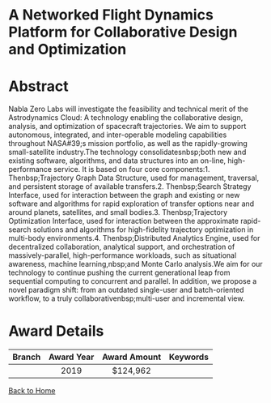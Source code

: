 
A Networked Flight Dynamics Platform for Collaborative Design and Optimization
==============================================================================

# Abstract


Nabla Zero Labs will investigate the feasibility and technical merit of the Astrodynamics Cloud: A technology enabling the collaborative design, analysis, and optimization of spacecraft trajectories. We aim to support autonomous, integrated, and inter-operable modeling capabilities throughout NASA#39;s mission portfolio, as well as the rapidly-growing small-satellite industry.The technology consolidatesnbsp;both new and existing software, algorithms, and data structures into an on-line, high-performance service. It is based on four core components:1. Thenbsp;Trajectory Graph Data Structure, used for management, traversal, and persistent storage of available transfers.2. Thenbsp;Search Strategy Interface, used for interaction between the graph and existing or new software and algorithms for rapid exploration of transfer options near and around planets, satellites, and small bodies.3. Thenbsp;Trajectory Optimization Interface, used for interaction between the approximate rapid-search solutions and algorithms for high-fidelity trajectory optimization in multi-body environments.4. Thenbsp;Distributed Analytics Engine, used for decentralized collaboration, analytical support, and orchestration of massively-parallel, high-performance workloads, such as situational awareness, machine learning,nbsp;and Monte Carlo analysis.We aim for our technology to continue pushing the current generational leap from sequential computing to concurrent and parallel. In addition, we propose a novel paradigm shift: from an outdated single-user and batch-oriented workflow, to a truly collaborativenbsp;multi-user and incremental view.  

# Award Details

|Branch|Award Year|Award Amount|Keywords|
| :---: | :---: | :---: | :---: |
||2019|$124,962||
  
  


[Back to Home](https://github.com/chrischow/dod_sbir_awards#520)
